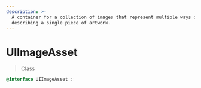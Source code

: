 ```yaml
---
description: >-
  A container for a collection of images that represent multiple ways of
  describing a single piece of artwork.
---
```


# UIImageAsset

> Class

```objectivec
@interface UIImageAsset : 
```
